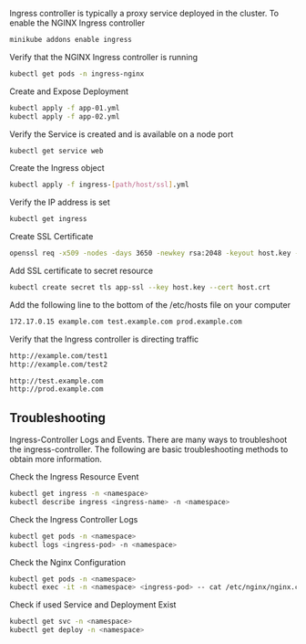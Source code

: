 Ingress controller is typically a proxy service deployed in the cluster.
To enable the NGINX Ingress controller
```sh
minikube addons enable ingress
```

Verify that the NGINX Ingress controller is running
```sh
kubectl get pods -n ingress-nginx
```

Create and Expose Deployment 
```sh
kubectl apply -f app-01.yml
kubectl apply -f app-02.yml
```

Verify the Service is created and is available on a node port
```sh
kubectl get service web
```

Create the Ingress object
```sh
kubectl apply -f ingress-[path/host/ssl].yml
```

Verify the IP address is set
```sh
kubectl get ingress
```

Create SSL Certificate
```sh
openssl req -x509 -nodes -days 3650 -newkey rsa:2048 -keyout host.key -out host.crt -config req.conf -extensions v3_req
```

Add SSL certificate to secret resource
```sh
kubectl create secret tls app-ssl --key host.key --cert host.crt
```

Add the following line to the bottom of the /etc/hosts file on your computer
```sh
172.17.0.15 example.com test.example.com prod.example.com
```

Verify that the Ingress controller is directing traffic
```sh
http://example.com/test1
http://example.com/test2

http://test.example.com
http://prod.example.com
```

## Troubleshooting
Ingress-Controller Logs and Events. 
There are many ways to troubleshoot the ingress-controller. The following are basic troubleshooting methods to obtain more information.

Check the Ingress Resource Event
```sh
kubectl get ingress -n <namespace>
kubectl describe ingress <ingress-name> -n <namespace>
```

Check the Ingress Controller Logs
```sh
kubectl get pods -n <namespace>
kubectl logs <ingress-pod> -n <namespace>
```

Check the Nginx Configuration
```sh
kubectl get pods -n <namespace>
kubectl exec -it -n <namespace> <ingress-pod> -- cat /etc/nginx/nginx.conf
```

Check if used Service and Deployment Exist
```sh
kubectl get svc -n <namespace>
kubectl get deploy -n <namespace>
```





